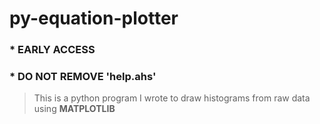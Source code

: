 # py-equation-plotter
### * EARLY ACCESS
### * DO NOT REMOVE 'help.ahs'
> This is a python program I wrote to draw histograms from raw data using **MATPLOTLIB**
